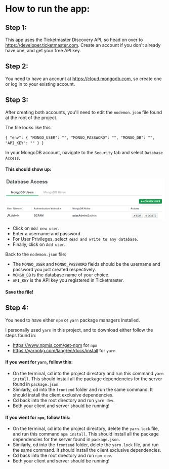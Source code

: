 # How to run the app:

## Step 1:
This app uses the Ticketmaster Discovery API, so head on over to https://developer.ticketmaster.com.
Create an account if you don't already have one, and get your free API key.

## Step 2:
You need to have an account at https://cloud.mongodb.com, so create one or log in to your existing account.

## Step 3:
After creating both accounts, you'll need to edit the `nodemon.json` file found at the root of the project.

The file looks like this:

`{
  "env": {
    "MONGO_USER": "",
    "MONGO_PASSWORD": "",
    "MONGO_DB": "",
    "API_KEY": ""
  }
}`

In your MongoDB account, navigate to the `Security` tab and select `Database Access`.

#### This should show up:


![Image of Screenshot](https://github.com/Zephyrus96/booking-site/blob/master/images/Screenshot%202019-10-01%20153916.png)



* Click on `Add new user`.
* Enter a username and password.
* For User Privileges, select `Read and write to any database`.
* Finally, click on `Add user`.

Back to the `nodemon.json` file: 
* The `MONGO_USER` and `MONGO_PASSWORD` fields should be the username and password you just created respectively.
* `MONGO_DB` is the database name of your choice.
* `API_KEY` is the API key you registered in Ticketmaster.

#### Save the file!

## Step 4:
You need to have either `npm` or `yarn` package managers installed.

I personally used `yarn` in this project, and to download either follow the steps found in:
* https://www.npmjs.com/get-npm for `npm`
* https://yarnpkg.com/lang/en/docs/install for `yarn`

#### If you went for `yarn`, follow this:
* On the terminal, cd into the project directory and run this command `yarn install`. This should install all the package dependencies for the server found in `package.json`.
* Similarly, cd into the `frontend` folder and run the same command. It should install the client exclusive dependencies.
* Cd back into the root directory and run `yarn dev`.
* Both your client and server should be running!


#### If you went for `npm`, follow this:

* On the terminal, cd into the project directory, delete the `yarn.lock` file, and run this command `npm install`. This should install all the package dependencies for the server found in `package.json`.
* Similarly, cd into the `frontend` folder, delete the `yarn.lock` file, and run the same command. It should install the client exclusive dependencies.
* Cd back into the root directory and run `npm dev`.
* Both your client and server should be running!


